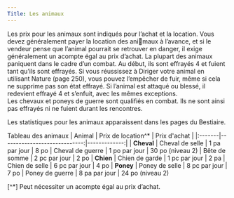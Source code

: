 ```yaml
---
Title: Les animaux
---
```

Les prix pour les animaux sont indiqués pour l’achat et la location. Vous devez généralement payer la location des animaux à l’avance, et si le vendeur pense que l’animal pourrait se retrouver en danger, il exige généralement un acompte égal au prix d’achat. La plupart des animaux paniquent dans le cadre d’un combat. Au début, ils sont effrayés 4 et fuient tant 
qu’ils sont effrayés. Si vous réussissez à Diriger votre animal en utilisant Nature (page 250), vous pouvez l’empêcher de fuir, même si cela ne supprime pas son état effrayé. Si l’animal est attaqué ou blessé, il redevient effrayé 4 et s’enfuit, avec les mêmes exceptions.  
Les chevaux et poneys de guerre sont qualifiés en combat. Ils ne sont ainsi pas effrayés ni ne fuient durant les rencontres.

Les statistiques pour les animaux apparaissent dans les pages du Bestiaire.

Tableau des animaux
| Animal | Prix de location^* | Prix d'achat |
|:-------|-----------------------------:|-------------:|
| **Cheval**
| Cheval de selle | 1 pa par jour | 8 po
| Cheval de guerre | 1 po par jour | 30 po (niveau 2)
| Bête de somme | 2 pc par jour | 2 po
| **Chien**
| Chien de garde | 1 pc par jour | 2 pa
| Chien de selle | 6 pc par jour | 4 po
| **Poney**
| Poney de selle | 8 pc par jour | 7 po
| Poney de guerre | 8 pa par jour | 24 po (niveau 2)

[^*] Peut nécessiter un acompte égal au prix d’achat.